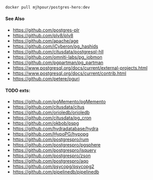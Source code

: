 ```sh
docker pull mjhpour/postgres-hero:dev
```

#### See Also
- https://github.com/postgres-plr
- https://github.com/plv8/plv8
- https://github.com/apache/age
- https://github.com/iCyberon/pg_hashids
- https://github.com/citusdata/postgresql-hll
- https://github.com/omniti-labs/pg_jobmon
- https://github.com/pgpartman/pg_partman
- https://www.postgresql.org/docs/current/external-projects.html
- https://www.postgresql.org/docs/current/contrib.html
- https://github.com/petere/pguri

#### TODO exts:
- https://github.com/pgMemento/pgMemento
- https://github.com/citusdata/citus
- https://github.com/orioledb/orioledb
- https://github.com/citusdata/pg_cron
- https://github.com/okbob/pspg
- https://github.com/hydradatabase/hydra
- https://github.com/HypoPG/hypopg
- https://github.com/postgrespro/rum
- https://github.com/postgrespro/pgsphere
- https://github.com/postgrespro/jsquery
- https://github.com/postgrespro/zson
- https://github.com/postgrespro/aqo
- https://github.com/psycopg/psycopg2
- https://github.com/pipelinedb/pipelinedb

